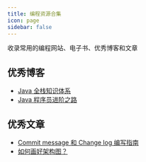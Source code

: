 ```yaml
---
title: 编程资源合集
icon: page
sidebar: false
---
```


收录常用的编程网站、电子书、优秀博客和文章
<!-- more -->

## 优秀博客

- [Java 全栈知识体系](https://pdai.tech/)
- [Java 程序员进阶之路](https://tobebetterjavaer.com)

## 优秀文章

- [Commit message 和 Change log 编写指南](https://www.ruanyifeng.com/blog/2016/01/commit_message_change_log.html?tdsourcetag=s_pctim_aiomsg)
- [如何画好架构图？](https://www.cnblogs.com/xiang--liu/p/10504808.html)